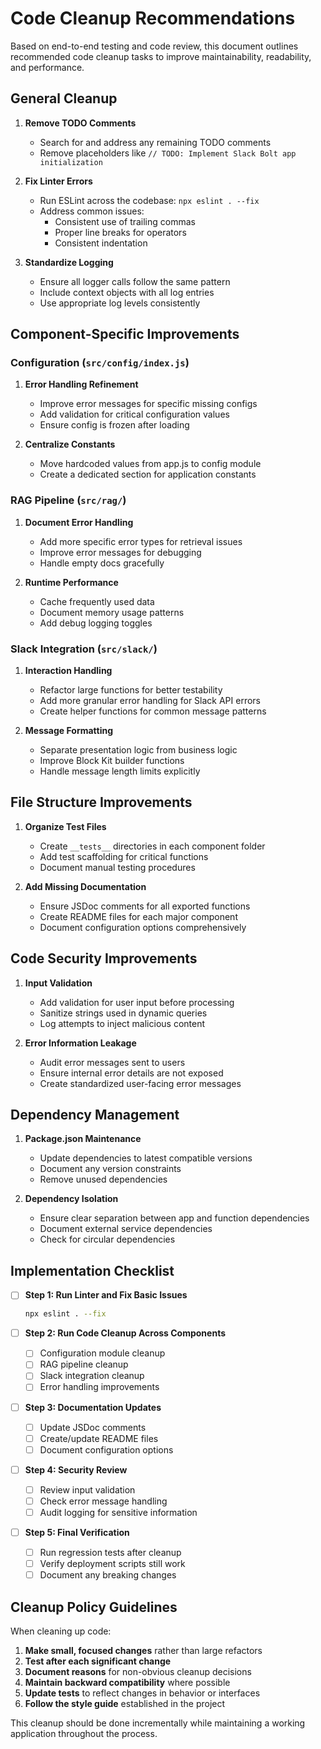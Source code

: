 # Code Cleanup Recommendations

Based on end-to-end testing and code review, this document outlines recommended code cleanup tasks to improve maintainability, readability, and performance.

## General Cleanup

1. **Remove TODO Comments**

   - Search for and address any remaining TODO comments
   - Remove placeholders like `// TODO: Implement Slack Bolt app initialization`

2. **Fix Linter Errors**

   - Run ESLint across the codebase: `npx eslint . --fix`
   - Address common issues:
     - Consistent use of trailing commas
     - Proper line breaks for operators
     - Consistent indentation

3. **Standardize Logging**
   - Ensure all logger calls follow the same pattern
   - Include context objects with all log entries
   - Use appropriate log levels consistently

## Component-Specific Improvements

### Configuration (`src/config/index.js`)

1. **Error Handling Refinement**

   - Improve error messages for specific missing configs
   - Add validation for critical configuration values
   - Ensure config is frozen after loading

2. **Centralize Constants**
   - Move hardcoded values from app.js to config module
   - Create a dedicated section for application constants

### RAG Pipeline (`src/rag/`)

1. **Document Error Handling**

   - Add more specific error types for retrieval issues
   - Improve error messages for debugging
   - Handle empty docs gracefully

2. **Runtime Performance**
   - Cache frequently used data
   - Document memory usage patterns
   - Add debug logging toggles

### Slack Integration (`src/slack/`)

1. **Interaction Handling**

   - Refactor large functions for better testability
   - Add more granular error handling for Slack API errors
   - Create helper functions for common message patterns

2. **Message Formatting**
   - Separate presentation logic from business logic
   - Improve Block Kit builder functions
   - Handle message length limits explicitly

## File Structure Improvements

1. **Organize Test Files**

   - Create `__tests__` directories in each component folder
   - Add test scaffolding for critical functions
   - Document manual testing procedures

2. **Add Missing Documentation**
   - Ensure JSDoc comments for all exported functions
   - Create README files for each major component
   - Document configuration options comprehensively

## Code Security Improvements

1. **Input Validation**

   - Add validation for user input before processing
   - Sanitize strings used in dynamic queries
   - Log attempts to inject malicious content

2. **Error Information Leakage**
   - Audit error messages sent to users
   - Ensure internal error details are not exposed
   - Create standardized user-facing error messages

## Dependency Management

1. **Package.json Maintenance**

   - Update dependencies to latest compatible versions
   - Document any version constraints
   - Remove unused dependencies

2. **Dependency Isolation**
   - Ensure clear separation between app and function dependencies
   - Document external service dependencies
   - Check for circular dependencies

## Implementation Checklist

- [ ] **Step 1: Run Linter and Fix Basic Issues**

  ```bash
  npx eslint . --fix
  ```

- [ ] **Step 2: Run Code Cleanup Across Components**

  - [ ] Configuration module cleanup
  - [ ] RAG pipeline cleanup
  - [ ] Slack integration cleanup
  - [ ] Error handling improvements

- [ ] **Step 3: Documentation Updates**

  - [ ] Update JSDoc comments
  - [ ] Create/update README files
  - [ ] Document configuration options

- [ ] **Step 4: Security Review**

  - [ ] Review input validation
  - [ ] Check error message handling
  - [ ] Audit logging for sensitive information

- [ ] **Step 5: Final Verification**
  - [ ] Run regression tests after cleanup
  - [ ] Verify deployment scripts still work
  - [ ] Document any breaking changes

## Cleanup Policy Guidelines

When cleaning up code:

1. **Make small, focused changes** rather than large refactors
2. **Test after each significant change**
3. **Document reasons** for non-obvious cleanup decisions
4. **Maintain backward compatibility** where possible
5. **Update tests** to reflect changes in behavior or interfaces
6. **Follow the style guide** established in the project

This cleanup should be done incrementally while maintaining a working application throughout the process.
